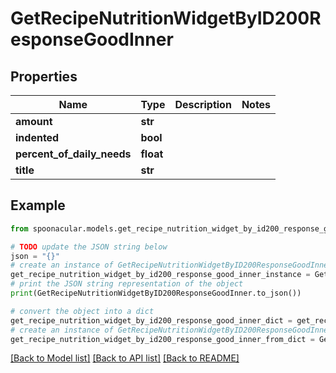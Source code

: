 # GetRecipeNutritionWidgetByID200ResponseGoodInner


## Properties

Name | Type | Description | Notes
------------ | ------------- | ------------- | -------------
**amount** | **str** |  | 
**indented** | **bool** |  | 
**percent_of_daily_needs** | **float** |  | 
**title** | **str** |  | 

## Example

```python
from spoonacular.models.get_recipe_nutrition_widget_by_id200_response_good_inner import GetRecipeNutritionWidgetByID200ResponseGoodInner

# TODO update the JSON string below
json = "{}"
# create an instance of GetRecipeNutritionWidgetByID200ResponseGoodInner from a JSON string
get_recipe_nutrition_widget_by_id200_response_good_inner_instance = GetRecipeNutritionWidgetByID200ResponseGoodInner.from_json(json)
# print the JSON string representation of the object
print(GetRecipeNutritionWidgetByID200ResponseGoodInner.to_json())

# convert the object into a dict
get_recipe_nutrition_widget_by_id200_response_good_inner_dict = get_recipe_nutrition_widget_by_id200_response_good_inner_instance.to_dict()
# create an instance of GetRecipeNutritionWidgetByID200ResponseGoodInner from a dict
get_recipe_nutrition_widget_by_id200_response_good_inner_from_dict = GetRecipeNutritionWidgetByID200ResponseGoodInner.from_dict(get_recipe_nutrition_widget_by_id200_response_good_inner_dict)
```
[[Back to Model list]](../README.md#documentation-for-models) [[Back to API list]](../README.md#documentation-for-api-endpoints) [[Back to README]](../README.md)


